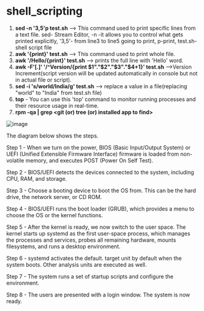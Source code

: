 # shell_scripting

1. **sed -n '3,5'p test.sh** --> This command used to print specific lines from a text file. sed- Stream Editor, -n -it allows you to control what gets printed explicitly, '3,5'- from line3 to line5 going to print, p-print, test.sh- shell script file
2. **awk '{print}' test.sh** --> This command used to print whole file.
3. **awk '/Hello/{print}' test.sh** --> prints the full line with 'Hello' word.
4. **awk -F'[.]' '/^Version/{print $1"."$2"."$3"."$4+1}' test.sh** -->Version Increment(script version will be updated automatically in console but not in actual file or script).
5. **sed -i 's/world/India/g' test.sh** --> replace a value in a file(replacing "world" to "India" from test.sh file)
6. **top** - You can use this 'top' command to monitor running processes and their resource usage in real-time.
7. **rpm -qa | grep <git (or) tree (or) installed app to find>**

![image](https://github.com/afrid0315/shell_scripting-linux_topics/assets/126462435/d01bad78-148c-4097-a6fe-b90645ca9ef0)

The diagram below shows the steps.

Step 1 - When we turn on the power, BIOS (Basic Input/Output System) or UEFI (Unified Extensible Firmware Interface) firmware is loaded from non-volatile memory, and executes POST (Power On Self Test).

Step 2 - BIOS/UEFI detects the devices connected to the system, including CPU, RAM, and storage.

Step 3 - Choose a booting device to boot the OS from. This can be the hard drive, the network server, or CD ROM.

Step 4 - BIOS/UEFI runs the boot loader (GRUB), which provides a menu to choose the OS or the kernel functions.

Step 5 - After the kernel is ready, we now switch to the user space. The kernel starts up systemd as the first user-space process, which manages the processes and services, probes all remaining hardware, mounts filesystems, and runs a desktop environment.

Step 6 - systemd activates the default. target unit by default when the system boots. Other analysis units are executed as well.

Step 7 - The system runs a set of startup scripts and configure the environment.

Step 8 - The users are presented with a login window. The system is now ready.


